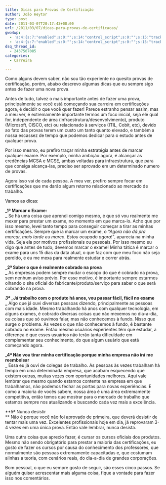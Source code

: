 ```yaml
---
title: Dicas para Provas de Certificação
author: João Heytor
type: post
date: 2011-03-07T20:17:43+00:00
url: /2011/03/07/dicas-para-provas-de-certificacao/
gwo4wp:
  - 'a:4:{s:7:"enabled";s:0:"";s:14:"control_script";s:0:"";s:15:"tracking_script";s:0:"";s:17:"conversion_script";s:0:"";}'
  - 'a:4:{s:7:"enabled";s:0:"";s:14:"control_script";s:0:"";s:15:"tracking_script";s:0:"";s:17:"conversion_script";s:0:"";}'
dsq_thread_id:
  - 2437507085
categories:
  - Carreira

---
```

Como alguns devem saber, não sou tão experiente no quesito provas de certificação, porém, abaixo descrevo algumas dicas que eu sempre sigo antes de fazer uma nova prova.

Antes de tudo, talvez o mais importante antes de fazer uma prova, principalmente se você está começando sua carreira em certificações agora, é decidir o que você quer fazer! Parece estranho pensar assim, mas a meu ver, é extremamente importante termos um foco inicial, seja ele qual for, independente de área (infraestrutura/desenvolvimento), produto (Microsoft, CISCO, etc) ou relacionado à serviços (ITIL, Cobit, etc), devido ao fato das provas terem um custo um tanto quanto elevado, e também a nossa escassez de tempo que podemos dedicar para o estudo antes de qualquer prova.

Por isso mesmo, eu prefiro traçar minha estratégia antes de marcar qualquer exame. Por exemplo, minha ambição agora, é alcançar as credências MCSA e MCSE, ambas voltadas para infraestrutura, que para que consiga alcança-las, preciso ser aprovado em um determinado numero de provas.

Agora isso vai de cada pessoa. A meu ver, prefiro sempre focar em certificações que me darão algum retorno relacionado ao mercado de trabalho.

Vamos as dicas:

**_1ª Marcar o Exame:  
_** Se há uma coisa que aprendi comigo mesmo, é que só vou realmente me mexer para prestar um exame, no momento em que marca-lo. Acho que por isso mesmo, levei tanto tempo para conseguir começar a tirar as minhas certificações. Sempre que ia marcar um exame, o _“Agora não dá pra marcar, mais tarde eu marco. Estou ocupado agora!”_, aparecia na minha vida. Seja ela por motivos profissionais ou pessoais. Por isso mesmo eu digo que antes de tudo, devemos marcar o exame! Minha tática é marcar o exame para uns 15 dias da data atual, o que faz com que meu foco não seja perdido, e eu me mexa para realmente estudar e correr atrás.

**_2ª Saber o que é realmente cobrado na prova  
_** As empresas podem sempre mudar o escopo do que é cobrado na prova, sem nenhum aviso prévio. Por esse motivo, é importante sempre estarmos olhando o site oficial do fabricante/produto/serviço para saber o que será cobrando na prova.

**_3ª_** **_Já trabalho com o produto há anos, vou passar fácil, fácil no exame  
_** Algo que já ouvi diversas pessoas dizendo, principalmente as pessoas com mais idade. Mesmo trabalhando há anos com qualquer tecnologia, em alguns exames, é cobrado diversas coisas que não mexemos no dia-a-dia, ou coisas que só ouvimos falar, mas não conhecemos à fundo. Nisso que surge o problema. As vezes o que não conhecemos à fundo, é bastante cobrado no exame. Então mesmo usuários experientes têm que estudar, a diferença é que esses usuários não terão tanta dificuldade em complementar seu conhecimento, do que algum usuário que está começando agora.

**_4ª Não vou tirar minha certificação porque minha empresa não irá me reembolsar  
_** Essa eu já ouvi de colegas de trabalho. As pessoas às vezes trabalham há tempo em uma determinada empresa, que acabam esquecendo que existem outras, muitas vezes com oportunidades melhores. Aqui vale lembrar que mesmo quando estamos contente na empresa em que trabalhamos, não podemos fechar as portas para novas experiências. E como a maioria de vocês sabem, nossa área é uma área extremamente competitiva, então temos que mostrar para o mercado de trabalho que estamos sempre nos atualizando e buscando cada vez mais a excelência.

**5ª Nunca desistir  
** Não é porque você não foi aprovado de primeira, que deverá desistir de tentar mais uma vez. Excelentes profissionais hoje em dia, já reprovaram 3-4 vezes em uma única prova. Então vale lembrar, nunca desista.

Uma outra coisa que aprecio fazer, é cursar os cursos oficiais dos produtos. Mesmo não sendo obrigatório para prestar a maioria das certificações, eu gosto de fazer os cursos por causa do conhecimento dos professores, que normalmente são pessoas extremamente capacitadas e, que costumam alinhas a teoria, com cenários reais, do dia-a-dia de grandes corporações.

Bom pessoal, o que eu sempre gosto de seguir, são esses cinco passos. Se alguém quiser acrescentar mais alguma coisa, fique a vontade para fazer isso nos comentários.